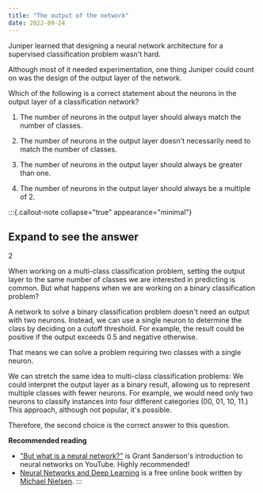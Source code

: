 ```yaml
---
title: "The output of the network"
date: 2022-09-24 
---
```


Juniper learned that designing a neural network architecture for a supervised classification problem wasn't hard.

Although most of it needed experimentation, one thing Juniper could count on was the design of the output layer of the network.

Which of the following is a correct statement about the neurons in the output layer of a classification network?

1. The number of neurons in the output layer should always match the number of classes.

2. The number of neurons in the output layer doesn't necessarily need to match the number of classes.

3. The number of neurons in the output layer should always be greater than one.

4. The number of neurons in the output layer should always be a multiple of 2.

:::{.callout-note collapse="true" appearance="minimal"}
## Expand to see the answer

2

When working on a multi-class classification problem, setting the output layer to the same number of classes we are interested in predicting is common. But what happens when we are working on a binary classification problem?

A network to solve a binary classification problem doesn't need an output with two neurons. Instead, we can use a single neuron to determine the class by deciding on a cutoff threshold. For example, the result could be positive if the output exceeds 0.5 and negative otherwise.

That means we can solve a problem requiring two classes with a single neuron.

We can stretch the same idea to multi-class classification problems: We could interpret the output layer as a binary result, allowing us to represent multiple classes with fewer neurons. For example, we would need only two neurons to classify instances into four different categories (00, 01, 10, 11.) This approach, although not popular, it's possible.

Therefore, the second choice is the correct answer to this question.

**Recommended reading**

* ["But what is a neural network?"](https://www.youtube.com/watch?v=aircAruvnKk) is Grant Sanderson's introduction to neural networks on YouTube. Highly recommended!
* [Neural Networks and Deep Learning](http://neuralnetworksanddeeplearning.com/index.html) is a free online book written by [Michael Nielsen](https://twitter.com/michael_nielsen).
:::
